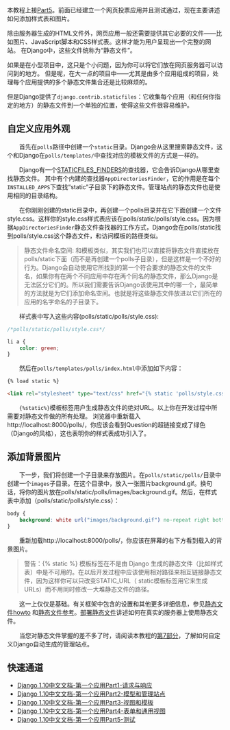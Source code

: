 
   本教程上接[Part5](https://github.com/jhao104/django-chinese-docs-1.10/blob/master/intro/tutorial05/%E7%AC%AC%E4%B8%80%E4%B8%AADjango%E5%BA%94%E7%94%A8%2CPart5.md)。前面已经建立一个网页投票应用并且测试通过，现在主要讲述如何添加样式表和图片。
   
   除由服务器生成的HTML文件外，网页应用一般还需要提供其它必要的文件——比如图片、JavaScript脚本和CSS样式表。这样才能为用户呈现出一个完整的网站。 在Django中，这些文件统称为“静态文件”。
   
   如果是在小型项目中，这只是个小问题，因为你可以将它们放在网页服务器可以访问到的地方。 但是呢，在大一点的项目中——尤其是由多个应用组成的项目，处理每个应用提供的多个静态文件集合还是比较麻烦的。
   
   但是Django提供了`django.contrib.staticfiles`：它收集每个应用（和任何你指定的地方）的静态文件到一个单独的位置，使得这些文件很容易维护。
   
## 自定义应用外观

　　首先在`polls`路径中创建一个`static`目录。Django会从这里搜索静态文件，这个和Django在`polls/templates/`中查找对应的模板文件的方式是一样的。

　　Django有一个[STATICFILES_FINDERS](https://docs.djangoproject.com/en/1.10/ref/settings/#std:setting-STATICFILES_FINDERS)的查找器，它会告诉Django从哪里查找静态文件。 其中有个内建的查找器`AppDirectoriesFinder`，它的作用是在每个`INSTALLED_APPS`下查找“static”子目录下的静态文件。管理站点的静态文件也是使用相同的目录结构。

　　在你刚刚创建的static目录中，再创建一个polls目录并在它下面创建一个文件style.css。这样你的style.css样式表应该在polls/static/polls/style.css。因为根据`AppDirectoriesFinder`静态文件查找器的工作方式，Django会在polls/static找到polls/style.css这个静态文件，和访问模板的路径类似。

>静态文件命名空间: 和模板类似，其实我们也可以直接将静态文件直接放在polls/static下面（而不是再创建一个polls子目录），但是这样是一个不好的行为。Django会自动使用它所找到的第一个符合要求的静态文件的文件名，如果你有在两个不同应用中存在两个同名的静态文件，那么Django是无法区分它们的。所以我们需要告诉Django该使用其中的哪一个，最简单的方法就是为它们添加命名空间。也就是将这些静态文件放进以它们所在的应用的名字命名的子目录下。
 
　　样式表中写入这些内容(polls/static/polls/style.css):
```css
/*polls/static/polls/style.css*/

li a {
    color: green;
}
```

　　然后在`polls/templates/polls/index.html`中添加如下内容：

```html
{% load static %}

<link rel="stylesheet" type="text/css" href="{% static 'polls/style.css' %}" />
```

　　`{%static%}`模板标签用户生成静态文件的绝对URL。以上你在开发过程中所需要对静态文件做的所有处理。 浏览器中重新载入http://localhost:8000/polls/，你应该会看到Question的超链接变成了绿色（Django的风格），这也表明你的样式表成功引入了。

## 添加背景图片

　　下一步，我们将创建一个子目录来存放图片。在`polls/static/polls/`目录中创建一个`images`子目录。在这个目录中，放入一张图片background.gif。换句话，将你的图片放在polls/static/polls/images/background.gif。然后，在样式表中添加（polls/static/polls/style.css）：

```css
body {
    background: white url("images/background.gif") no-repeat right bottom;
}
```

　　重新加载http://localhost:8000/polls/，你应该在屏幕的右下方看到载入的背景图片。

> 警告：{% static %} 模板标签在不是由 Django 生成的静态文件（比如样式表）中是不可用的。在以后开发过程中应该使用相对路径来相互链接静态文件，因为这样你可以只改变STATIC_URL（ static模板标签用它来生成URLs）而不用同时修改一大堆静态文件的路径。

　　这一上仅仅是基础。有关框架中包含的设置和其他更多详细信息，参见[静态文件howto](https://docs.djangoproject.com/en/1.10/howto/static-files/) 和[静态文件参考](https://docs.djangoproject.com/en/1.10/ref/contrib/staticfiles/)。[部署静态文件](https://docs.djangoproject.com/en/1.10/howto/static-files/deployment/)讲述如何在真实的服务器上使用静态文件。

　　当您对静态文件掌握的差不多了时，请阅读本教程的[第7部分](https://docs.djangoproject.com/en/1.10/intro/tutorial07/)，了解如何自定义Django自动生成的管理站点。

## 快速通道

* [Django 1.10中文文档-第一个应用Part1-请求与响应](https://my.oschina.net/jhao104/blog/821775)
* [Django 1.10中文文档-第一个应用Part2-模型和管理站点](https://my.oschina.net/jhao104/blog/823947)
* [Django 1.10中文文档-第一个应用Part3-视图和模板](https://my.oschina.net/jhao104/blog/827344)
* [Django 1.10中文文档-第一个应用Part4-表单和通用视图](https://my.oschina.net/jhao104/blog/871727)
* [Django 1.10中文文档-第一个应用Part5-测试](https://my.oschina.net/jhao104/blog/887023)